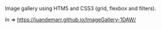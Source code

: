 Image gallery using HTM5 and CSS3 (grid, flexbox and filters).

In => https://juandemarr.github.io/ImageGallery-1DAW/